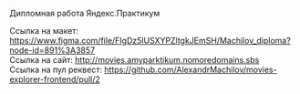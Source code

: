 Дипломная работа Яндекс.Практикум

Ссылка на макет: https://www.figma.com/file/FIgDz5lUSXYPZltgkJEmSH/Machilov_diploma?node-id=891%3A3857  
Ссылка на сайт: http://movies.amyparktikum.nomoredomains.sbs  
Ссылка на пул реквест: https://github.com/AlexandrMachilov/movies-explorer-frontend/pull/2
